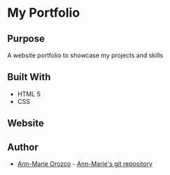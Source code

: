 # My Portfolio

## Purpose
A website portfolio to showcase my projects and skills 

## Built With
* HTML 5
* CSS 

## Website


## Author
* [Ann-Marie Orozco](ann760.github.io/myportfolio/) - [Ann-Marie's git repository](https://github.com/ann760)

